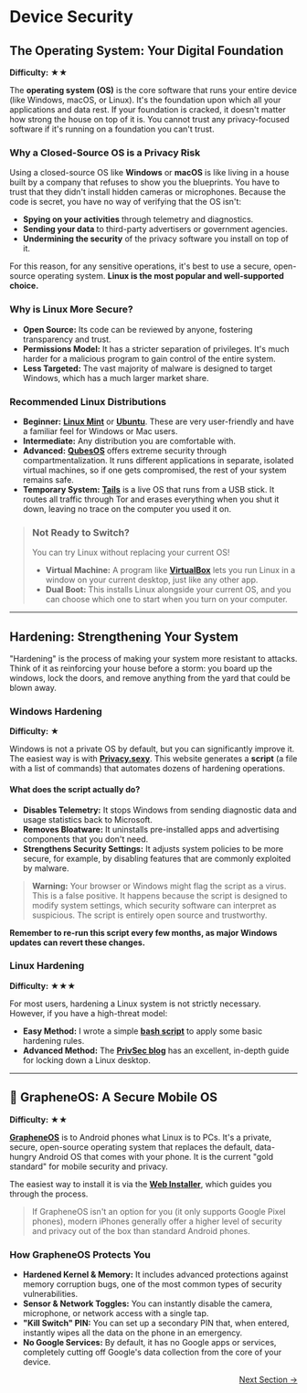 # Device Security

## The Operating System: Your Digital Foundation

**Difficulty:** ★★

The **operating system (OS)** is the core software that runs your entire device (like Windows, macOS, or Linux). It's the foundation upon which all your applications and data rest. If your foundation is cracked, it doesn't matter how strong the house on top of it is. You cannot trust any privacy-focused software if it's running on a foundation you can't trust.

### Why a Closed-Source OS is a Privacy Risk

Using a closed-source OS like **Windows** or **macOS** is like living in a house built by a company that refuses to show you the blueprints. You have to trust that they didn't install hidden cameras or microphones. Because the code is secret, you have no way of verifying that the OS isn't:
-   **Spying on your activities** through telemetry and diagnostics.
-   **Sending your data** to third-party advertisers or government agencies.
-   **Undermining the security** of the privacy software you install on top of it.

For this reason, for any sensitive operations, it's best to use a secure, open-source operating system. **Linux is the most popular and well-supported choice.**

### Why is Linux More Secure?
-   **Open Source:** Its code can be reviewed by anyone, fostering transparency and trust.
-   **Permissions Model:** It has a stricter separation of privileges. It's much harder for a malicious program to gain control of the entire system.
-   **Less Targeted:** The vast majority of malware is designed to target Windows, which has a much larger market share.

### Recommended Linux Distributions

-   **Beginner:** [**Linux Mint**](https://linuxmint.com/) or [**Ubuntu**](https://ubuntu.com/). These are very user-friendly and have a familiar feel for Windows or Mac users.
-   **Intermediate:** Any distribution you are comfortable with.
-   **Advanced:** [**QubesOS**](https://www.qubes-os.org/) offers extreme security through compartmentalization. It runs different applications in separate, isolated virtual machines, so if one gets compromised, the rest of your system remains safe.
-   **Temporary System:** [**Tails**](https://tails.boum.org/) is a live OS that runs from a USB stick. It routes all traffic through Tor and erases everything when you shut it down, leaving no trace on the computer you used it on.

> ### Not Ready to Switch?
>
> You can try Linux without replacing your current OS!
> -   **Virtual Machine:** A program like [**VirtualBox**](https://www.virtualbox.org/) lets you run Linux in a window on your current desktop, just like any other app.
> -   **Dual Boot:** This installs Linux alongside your current OS, and you can choose which one to start when you turn on your computer.

---

## Hardening: Strengthening Your System

"Hardening" is the process of making your system more resistant to attacks. Think of it as reinforcing your house before a storm: you board up the windows, lock the doors, and remove anything from the yard that could be blown away.

### Windows Hardening

**Difficulty:** ★

Windows is not a private OS by default, but you can significantly improve it. The easiest way is with **[Privacy.sexy](https://privacy.sexy/)**. This website generates a **script** (a file with a list of commands) that automates dozens of hardening operations.

#### What does the script actually do?
-   **Disables Telemetry:** It stops Windows from sending diagnostic data and usage statistics back to Microsoft.
-   **Removes Bloatware:** It uninstalls pre-installed apps and advertising components that you don't need.
-   **Strengthens Security Settings:** It adjusts system policies to be more secure, for example, by disabling features that are commonly exploited by malware.

> **Warning:** Your browser or Windows might flag the script as a virus. This is a false positive. It happens because the script is designed to modify system settings, which security software can interpret as suspicious. The script is entirely open source and trustworthy.

**Remember to re-run this script every few months, as major Windows updates can revert these changes.**

### Linux Hardening

**Difficulty:** ★★★

For most users, hardening a Linux system is not strictly necessary. However, if you have a high-threat model:

-   **Easy Method:** I wrote a simple [**bash script**](https://github.com/turtlecute/LHS) to apply some basic hardening rules.
-   **Advanced Method:** The [**PrivSec blog**](https://privsec.dev/posts/linux/desktop-hardening-guide/) has an excellent, in-depth guide for locking down a Linux desktop.

---

## 📱 GrapheneOS: A Secure Mobile OS

**Difficulty:** ★★

**[GrapheneOS](https://grapheneos.org/)** is to Android phones what Linux is to PCs. It's a private, secure, open-source operating system that replaces the default, data-hungry Android OS that comes with your phone. It is the current "gold standard" for mobile security and privacy.

The easiest way to install it is via the **[Web Installer](https://grapheneos.org/install/web)**, which guides you through the process.

> If GrapheneOS isn't an option for you (it only supports Google Pixel phones), modern iPhones generally offer a higher level of security and privacy out of the box than standard Android phones.

### How GrapheneOS Protects You
-   **Hardened Kernel & Memory:** It includes advanced protections against memory corruption bugs, one of the most common types of security vulnerabilities.
-   **Sensor & Network Toggles:** You can instantly disable the camera, microphone, or network access with a single tap.
-   **"Kill Switch" PIN:** You can set up a secondary PIN that, when entered, instantly wipes all the data on the phone in an emergency.
-   **No Google Services:** By default, it has no Google apps or services, completely cutting off Google's data collection from the core of your device.

<div class="next-section-button-container">
<p align="right"><a href="#/online-anonymity" class="next-section-button">Next Section &rarr;</a></p>
</div>
